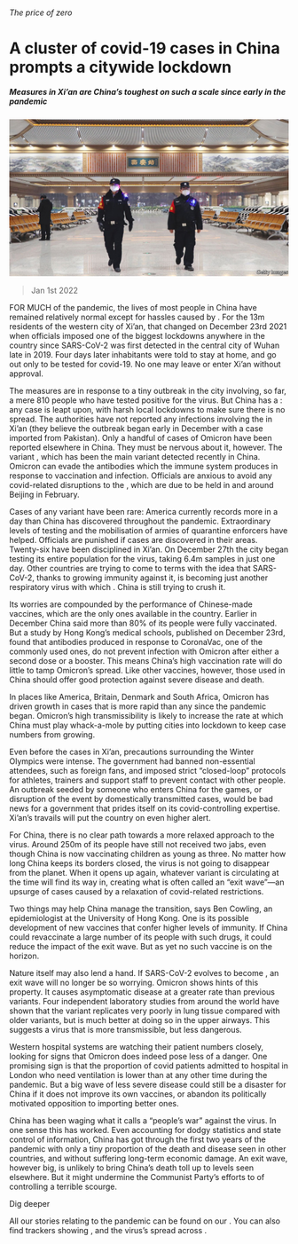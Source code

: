 ###### The price of zero

# A cluster of covid-19 cases in China prompts a citywide lockdown 

##### Measures in Xi’an are China’s toughest on such a scale since early in the pandemic 

![image](images/20220101_cnp001.jpg) 

> Jan 1st 2022 

FOR MUCH of the pandemic, the lives of most people in China have remained relatively normal except for hassles caused by . For the 13m residents of the western city of Xi’an, that changed on December 23rd 2021 when officials imposed one of the biggest lockdowns anywhere in the country since SARS-CoV-2 was first detected in the central city of Wuhan late in 2019. Four days later inhabitants were told to stay at home, and go out only to be tested for covid-19. No one may leave or enter Xi’an without approval.

The measures are in response to a tiny outbreak in the city involving, so far, a mere 810 people who have tested positive for the virus. But China has a : any case is leapt upon, with harsh local lockdowns to make sure there is no spread. The authorities have not reported any infections involving the  in Xi’an (they believe the outbreak began early in December with a case imported from Pakistan). Only a handful of cases of Omicron have been reported elsewhere in China. They must be nervous about it, however. The variant , which has been the main variant detected recently in China. Omicron can evade the antibodies which the immune system produces in response to vaccination and infection. Officials are anxious to avoid any covid-related disruptions to the , which are due to be held in and around Beijing in February.


Cases of any variant have been rare: America currently records more in a day than China has discovered throughout the pandemic. Extraordinary levels of testing and the mobilisation of armies of quarantine enforcers have helped. Officials are punished if cases are discovered in their areas. Twenty-six have been disciplined in Xi’an. On December 27th the city began testing its entire population for the virus, taking 6.4m samples in just one day. Other countries are trying to come to terms with the idea that SARS-CoV-2, thanks to growing immunity against it, is becoming just another respiratory virus with which . China is still trying to crush it.

Its worries are compounded by the performance of Chinese-made vaccines, which are the only ones available in the country. Earlier in December China said more than 80% of its people were fully vaccinated. But a study by Hong Kong’s medical schools, published on December 23rd, found that antibodies produced in response to Corona­Vac, one of the commonly used ones, do not prevent infection with Omicron after either a second dose or a booster. This means China’s high vaccination rate will do little to tamp Omicron’s spread. Like other vaccines, however, those used in China should offer good protection against severe disease and death.

In places like America, Britain, Denmark and South Africa, Omicron has driven growth in cases that is more rapid than any since the pandemic began. Omicron’s high transmissibility is likely to increase the rate at which China must play whack-a-mole by putting cities into lockdown to keep case numbers from growing.

Even before the cases in Xi’an, precautions surrounding the Winter Olympics were intense. The government had banned non-essential attendees, such as foreign fans, and imposed strict “closed-loop” protocols for athletes, trainers and support staff to prevent contact with other people. An outbreak seeded by someone who enters China for the games, or disruption of the event by domestically transmitted cases, would be bad news for a government that prides itself on its covid-controlling expertise. Xi’an’s travails will put the country on even higher alert.

For China, there is no clear path towards a more relaxed approach to the virus. Around 250m of its people have still not received two jabs, even though China is now vaccinating children as young as three. No matter how long China keeps its borders closed, the virus is not going to disappear from the planet. When it opens up again, whatever variant is circulating at the time will find its way in, creating what is often called an “exit wave”—an upsurge of cases caused by a relaxation of covid-related restrictions.

Two things may help China manage the transition, says Ben Cowling, an epidemiologist at the University of Hong Kong. One is its possible development of new vaccines that confer higher levels of immunity. If China could revaccinate a large number of its people with such drugs, it could reduce the impact of the exit wave. But as yet no such vaccine is on the horizon.

Nature itself may also lend a hand. If SARS-CoV-2 evolves to become , an exit wave will no longer be so worrying. Omicron shows hints of this property. It causes asymptomatic disease at a greater rate than previous variants. Four independent laboratory studies from around the world have shown that the variant replicates very poorly in lung tissue compared with older variants, but is much better at doing so in the upper airways. This suggests a virus that is more transmissible, but less dangerous.

Western hospital systems are watching their patient numbers closely, looking for signs that Omicron does indeed pose less of a danger. One promising sign is that the proportion of covid patients admitted to hospital in London who need ventilation is lower than at any other time during the pandemic. But a big wave of less severe disease could still be a disaster for China if it does not improve its own vaccines, or abandon its politically motivated opposition to importing better ones.

China has been waging what it calls a “people’s war” against the virus. In one sense this has worked. Even accounting for dodgy statistics and state control of information, China has got through the first two years of the pandemic with only a tiny proportion of the death and disease seen in other countries, and without suffering long-term economic damage. An exit wave, however big, is unlikely to bring China’s death toll up to levels seen elsewhere. But it might undermine the Communist Party’s efforts to  of controlling a terrible scourge.

Dig deeper

All our stories relating to the pandemic can be found on our . You can also find trackers showing ,  and the virus’s spread across .

